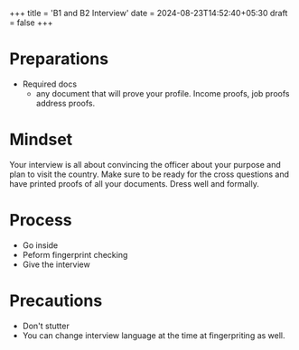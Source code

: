 +++
title = 'B1 and B2 Interview'
date = 2024-08-23T14:52:40+05:30
draft = false
+++

# Preparations

- Required docs
  - any document that will prove your profile. Income proofs, job proofs address proofs. 

# Mindset 

Your interview is all about convincing the officer about your purpose and plan to visit the country. Make sure to be ready for the cross questions and have printed proofs of all your documents. 
Dress well and formally. 

# Process
- Go inside
- Peform fingerprint checking 
- Give the interview 


# Precautions
- Don't stutter
- You can change interview language at the time at fingerpriting as well. 
